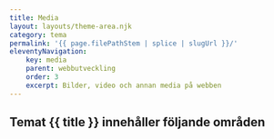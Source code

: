 ```yaml
---
title: Media
layout: layouts/theme-area.njk
category: tema
permalink: '{{ page.filePathStem | splice | slugUrl }}/'
eleventyNavigation:
    key: media
    parent: webbutveckling
    order: 3
    excerpt: Bilder, video och annan media på webben
---
```


## Temat {{ title }} innehåller följande områden
